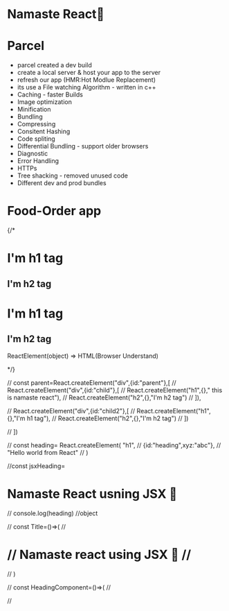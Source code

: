 # Namaste React🚀


# Parcel
- parcel created a dev build 
- create a local server & host your app to the server 
- refresh our app (HMR:Hot Modlue Replacement)
- its use a File watching Algorithm - written in c++
- Caching - faster Builds
- Image optimization
- Minification
- Bundling
- Compressing
- Consitent Hashing
- Code spliting
- Differential Bundling - support older browsers
- Diagnostic
- Error Handling
- HTTPs
- Tree shacking - removed unused code
- Different dev and prod bundles


# Food-Order app 

{/* <div id="parent">
    <div id="child">
     <h1>I'm h1 tag</h1>
     <h2>I'm h2 tag</h2>
    </div>
    <div id="child2">
        <h1>I'm h1 tag</h1>
        <h2>I'm h2 tag</h2>
    </div>
</div>

ReactElement(object) => HTML(Browser Understand)

*/}



// const parent=React.createElement("div",{id:"parent"},[
//     React.createElement("div",{id:"child"},[
//         React.createElement("h1",{}," this is namaste react"),
//         React.createElement("h2",{},"I'm h2 tag")
//     ]),

//     React.createElement("div",{id:"child2"},[
//         React.createElement("h1",{},"I'm h1 tag"),
//         React.createElement("h2",{},"I'm h2 tag")
//     ])

// ])





// const heading= React.createElement(    "h1",
//    {id:"heading",xyz:"abc"},
//     "Hello world from React"
// )


//const jsxHeading= <h1 id ="heading">Namaste React usning JSX 🚀</h1>
// console.log(heading) //object


// const Title=()=>(
//     <h1 className="head" tabIndex="5">
//         Namaste react using JSX 🚀
//     </h1>
// )

// const HeadingComponent=()=>(
//     <div id="container">
//         <Title/>
//         <h1 className="heading">Namaste React Functional Component</h1>
//     </div>
// )

/* 
* Header
* -logo
* -Nav-items
* Body
* -search
* -ResturantCard
* Footer
* -Copyright
* -Links
* -Address
* -Contact
*/

# 2 types of routing in web apps
- Client Side Routing 
- Server Side Routing 